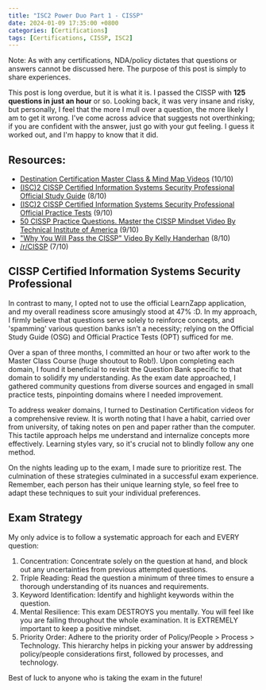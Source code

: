 ```yaml
---
title: "ISC2 Power Duo Part 1 - CISSP"
date: 2024-01-09 17:35:00 +0800
categories: [Certifications]
tags: [Certifications, CISSP, ISC2]
---
```


Note: As with any certifications, NDA/policy dictates that questions or answers cannot be discussed here. The purpose of this post is simply to share experiences.

This post is long overdue, but it is what it is. I passed the CISSP with **125 questions in just an hour** or so. Looking back, it was very insane and risky, but personally, I feel that the more I mull over a question, the more likely I am to get it wrong. I've come across advice that suggests not overthinking; if you are confident with the answer, just go with your gut feeling. I guess it worked out, and I'm happy to know that it did.

## Resources:

- [Destination Certification Master Class & Mind Map Videos](https://destcert.com/cissp/) (10/10)
- [(ISC)2 CISSP Certified Information Systems Security Professional Official Study Guide](https://www.amazon.com/Certified-Information-Security-Professional-Official/dp/1119786231/ref=bmx_dp_1806skdn_d_sccl_2_5/144-8525227-7668665?pd_rd_i=1119786231&psc=1) (8/10)
- [(ISC)2 CISSP Certified Information Systems Security Professional Official Practice Tests](https://www.amazon.com/Certified-Information-Security-Professional-Official/dp/1119787637/ref=pd_bxgy_d_sccl_1/144-8525227-7668665?pd_rd_i=1119787637&psc=1) (9/10)
- [50 CISSP Practice Questions. Master the CISSP Mindset Video By Technical Institute of America](https://youtu.be/qbVY0Cg8Ntw?list=LL) (9/10)
- ["Why You Will Pass the CISSP" Video By Kelly Handerhan](https://youtu.be/v2Y6Zog8h2A) (8/10)
- [/r/CISSP](https://www.reddit.com/r/cissp) (7/10)

## CISSP Certified Information Systems Security Professional

In contrast to many, I opted not to use the official LearnZapp application, and my overall readiness score amusingly stood at 47% :D. In my approach, I firmly believe that questions serve solely to reinforce concepts, and 'spamming' various question banks isn't a necessity; relying on the Official Study Guide (OSG) and Official Practice Tests (OPT) sufficed for me.

Over a span of three months, I committed an hour or two after work to the Master Class Course (huge shoutout to Rob!). Upon completing each domain, I found it beneficial to revisit the Question Bank specific to that domain to solidify my understanding. As the exam date approached, I gathered community questions from diverse sources and engaged in small practice tests, pinpointing domains where I needed improvement.

To address weaker domains, I turned to Destination Certification videos for a comprehensive review. It is worth noting that I have a habit, carried over from university, of taking notes on pen and paper rather than the computer. This tactile approach helps me understand and internalize concepts more effectively. Learning styles vary, so it's crucial not to blindly follow any one method.

On the nights leading up to the exam, I made sure to prioritize rest. The culmination of these strategies culminated in a successful exam experience. Remember, each person has their unique learning style, so feel free to adapt these techniques to suit your individual preferences.

## Exam Strategy

My only advice is to follow a systematic approach for each and EVERY question:

1. Concentration: Concentrate solely on the question at hand, and block out any uncertainties from previous attempted questions.
2. Triple Reading: Read the question a minimum of three times to ensure a thorough understanding of its nuances and requirements.
3. Keyword Identification: Identify and highlight keywords within the question.
4. Mental Resilience: This exam DESTROYS you mentally. You will feel like you are failing throughout the whole examination. It is EXTREMELY important to keep a positive mindset.
5. Priority Order: Adhere to the priority order of Policy/People > Process > Technology. This hierarchy helps in picking your answer by addressing policy/people considerations first, followed by processes, and technology.

Best of luck to anyone who is taking the exam in the future!
